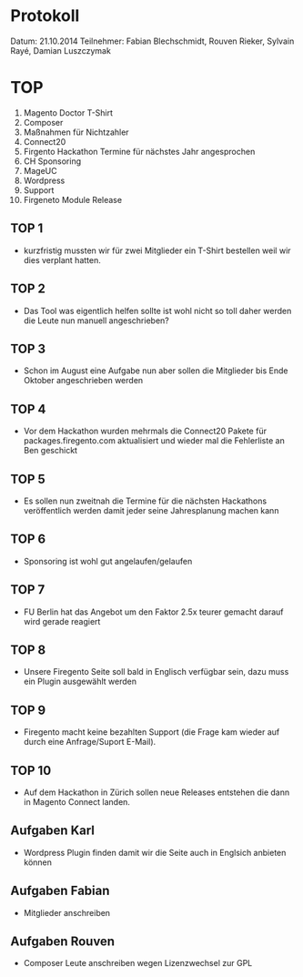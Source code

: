 Protokoll
=========

Datum: 21.10.2014
Teilnehmer: Fabian Blechschmidt, Rouven Rieker, Sylvain Rayé, Damian Luszczymak

TOP
===

1. Magento Doctor T-Shirt
2. Composer
3. Maßnahmen für Nichtzahler
4. Connect20
5. Firgento Hackathon Termine für nächstes Jahr angesprochen
6. CH Sponsoring
7. MageUC
8. Wordpress
9. Support
10. Firgeneto Module Release

TOP 1
-----
* kurzfristig mussten wir für zwei Mitglieder ein T-Shirt bestellen
weil wir dies verplant hatten.

TOP 2
-----
* Das Tool was eigentlich helfen sollte ist wohl nicht so toll daher werden die Leute nun manuell angeschrieben?

TOP 3
-----
* Schon im August eine Aufgabe nun aber sollen die Mitglieder bis Ende Oktober angeschrieben werden

TOP 4
-----
* Vor dem Hackathon wurden mehrmals die Connect20 Pakete für packages.firegento.com aktualisiert und wieder mal die
Fehlerliste an Ben geschickt

TOP 5
-----
* Es sollen nun zweitnah die Termine für die nächsten Hackathons veröffentlich werden damit jeder seine Jahresplanung machen kann

TOP 6
-----
* Sponsoring ist wohl gut angelaufen/gelaufen

TOP 7
-----
* FU Berlin hat das Angebot um den Faktor 2.5x teurer gemacht darauf wird gerade reagiert

TOP 8
-----
* Unsere Firegento Seite soll bald in Englisch verfügbar sein, dazu muss ein Plugin ausgewählt werden

TOP 9
-----
* Firegento macht keine bezahlten Support (die Frage kam wieder auf durch eine Anfrage/Suport E-Mail).

TOP 10
-----
* Auf dem Hackathon in Zürich sollen neue Releases entstehen die dann in Magento Connect landen.


Aufgaben Karl
-------------
* Wordpress Plugin finden damit wir die Seite auch in Englsich anbieten können

Aufgaben Fabian
---------------
* Mitglieder anschreiben

Aufgaben Rouven
---------------
* Composer Leute anschreiben wegen Lizenzwechsel zur GPL
